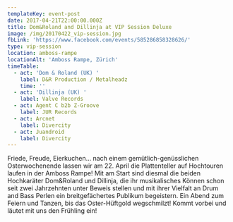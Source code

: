 ```yaml
---
templateKey: event-post
date: 2017-04-21T22:00:00.000Z
title: Dom&Roland and Dillinja at VIP Session Deluxe
image: /img/20170422_vip-session.jpg
fbLink: 'https://www.facebook.com/events/585286858328626/'
type: vip-session
location: amboss-rampe
locationAlt: 'Amboss Rampe, Zürich'
timeTable:
  - act: 'Dom & Roland (UK) '
    label: D&R Production / Metalheadz
    time: ''
  - act: 'Dillinja (UK) '
    label: Valve Records
  - act: Agent C b2b Z-Groove
    label: JUR Records
  - act: Arcnet
    label: Divercity
  - act: Juandroid
    label: Divercity
---
```

Friede, Freude, Eierkuchen… nach einem gemütlich-genüsslichen Osterwochenende lassen wir am 22. April die Plattenteller auf Hochtouren laufen in der Amboss Rampe! Mit am Start sind diesmal die beiden Hochkaräter Dom&Roland und Dillinja, die ihr musikalisches Können schon seit zwei Jahrzehnten unter Beweis stellen und mit ihrer Vielfalt an Drum and Bass Perlen ein breitgefächertes Publikum begeistern. Ein Abend zum Feiern und Tanzen, bis das Oster-Hüftgold wegschmilzt! Kommt vorbei und läutet mit uns den Frühling ein!

